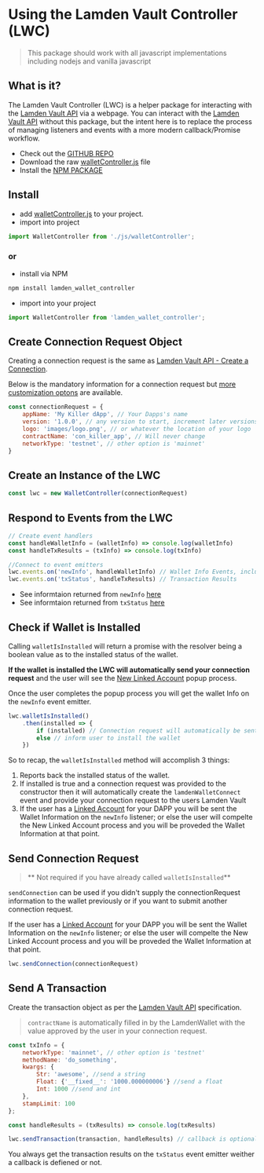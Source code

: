 
# Using the Lamden Vault Controller (LWC)


> This package should work with all javascript implementations including nodejs and vanilla javascript

## What is it?
The Lamden Vault Controller (LWC) is a helper package for interacting with the <u>[Lamden Vault API](/docs/develop/wallet_api/overview)</u> via a webpage.
You can interact with the <u>[Lamden Vault API](/docs/develop/wallet_api/overview)</u> without this package, but the intent here is to replace the process of 
managing listeners and events with a more modern callback/Promise workflow.

- Check out the <u>[GITHUB REPO](https://github.com/Lamden/lamden_wallet_controller)</u>
- Download the raw <u>[walletController.js](https://raw.githubusercontent.com/Lamden/lamden_wallet_controller/master/walletController.js)</u> file
- Install the <u>[NPM PACKAGE](https://www.npmjs.com/package/lamden_wallet_controller)</u>

## Install

- add <u>[walletController.js](https://raw.githubusercontent.com/Lamden/lamden_wallet_controller/master/walletController.js)</u> to your project.
- import into project
```javascript
import WalletController from './js/walletController';

```

### or

- install via NPM
```bash
npm install lamden_wallet_controller
```
- import into your project
```javascript
import WalletController from 'lamden_wallet_controller';

```


## Create Connection Request Object
Creating a connection request is the same as <u>[Lamden Vault API - Create a Connection](docs/develop/wallet_api/overview)</u>.

Below is the mandatory information for a connection request but <u>[more customization optons](/docs/develop/wallet_api/customize_connection)</u>  are available.
```javascript
const connectionRequest = {
    appName: 'My Killer dApp', // Your Dapps's name
    version: '1.0.0', // any version to start, increment later versions to update connection info
    logo: 'images/logo.png', // or whatever the location of your logo
    contractName: 'con_killer_app', // Will never change
    networkType: 'testnet', // other option is 'mainnet'
}
```

## Create an Instance of the LWC
```javascript
const lwc = new WalletController(connectionRequest)
```

## Respond to Events from the LWC
```javascript
// Create event handlers
const handleWalletInfo = (walletInfo) => console.log(walletInfo) 
const handleTxResults = (txInfo) => console.log(txInfo) 

//Connect to event emitters
lwc.events.on('newInfo', handleWalletInfo) // Wallet Info Events, including errors
lwc.events.on('txStatus', handleTxResults) // Transaction Results
```

- See informtaion returned from `newInfo` <u>[here](/docs/develop/wallet_api/get_wallet_info#request-wallet-info)</u>
- See informtaion returned from `txStatus` <u>[here](/docs/develop/wallet_api/send_transactions#listen-for-transaction-result)</u>

## Check if Wallet is Installed
Calling `walletIsInstalled` will return a promise with the resolver being a boolean value as to the installed status of the wallet.

**If the wallet is installed the LWC will automatically send your connection request** and the user will see the <u>[New Linked Account](/docs/wallet/accounts_linked_create#linked-account-creation)</u> popup process. 

Once the user completes the popup process you will get the wallet Info on the `newInfo` event emitter.

```javascript
lwc.walletIsInstalled()
    .then(installed => {
        if (installed) // Connection request will automatically be sent.
        else // inform user to install the wallet
    })
```
So to recap, the `walletIsInstalled` method will accomplish 3 things:
1. Reports back the installed status of the wallet.
2. If installed is true and a connection request was provided to the constructor then it will automatically create the `lamdenWalletConnect` event and provide your connection request to the users Lamden Vault
3. If the user has a <u>[Linked Account](/docs/wallet/accounts_linked_overview)</u> for your DAPP you will be sent the Wallet Information on the `newInfo` listener; or else the user will compelte the New Linked Account process and you will be proveded the Wallet Information at that point.

## Send Connection Request
> ** Not required if you have already called `walletIsInstalled`**

`sendConnection` can be used if you didn't supply the connectionRequest information to the wallet previously or if you want to submit another connection request.

If the user has a <u>[Linked Account](/docs/wallet/accounts_linked_overview)</u> for your DAPP you will be sent the Wallet Information on the `newInfo` listener; or else the user will compelte the New Linked Account process and you will be proveded the Wallet Information at that point.

```javascript
lwc.sendConnection(connectionRequest)  
```


## Send A Transaction
Create the transaction object as per the <u>[Lamden Vault API](/docs/develop/wallet_api/send_transactions#create-transaction-detail)</u> specification.

> `contractName` is automatically filled in by the LamdenWallet with the value approved by the user in your connection request.

```javascript
const txInfo = {
    networkType: 'mainnet', // other option is 'testnet'
    methodName: 'do_something', 
    kwargs: {
        Str: 'awesome', //send a string
        Float: {'__fixed__': '1000.000000006'} //send a float
        Int: 1000 //send and int
    }, 
    stampLimit: 100
};

const handleResults = (txResults) => console.log(txResults)

lwc.sendTransaction(transaction, handleResults) // callback is optional
```

You always get the transaction results on the `txStatus` event emitter weither a callback is defiened or not.